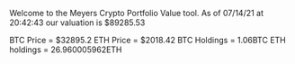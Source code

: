 Welcome to the Meyers Crypto Portfolio Value tool. 
As of 07/14/21 at 20:42:43 our valuation is $89285.53 

BTC Price = $32895.2
 ETH Price = $2018.42
BTC Holdings = 1.06BTC
 ETH holdings = 26.960005962ETH 
